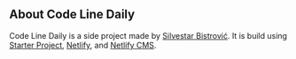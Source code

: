 ## About Code Line Daily

Code Line Daily is a side project made by [Silvestar Bistrović]. It is build using [Starter Project], [Netlify], and [Netlify CMS].

[Silvestar Bistrović]: https://www.silvestar.codes
[Starter Project]: https://www.silvestar.codes
[Netlify]: https://www.netlify.com/
[Netlify CMS]: https://www.netlifycms.org/
